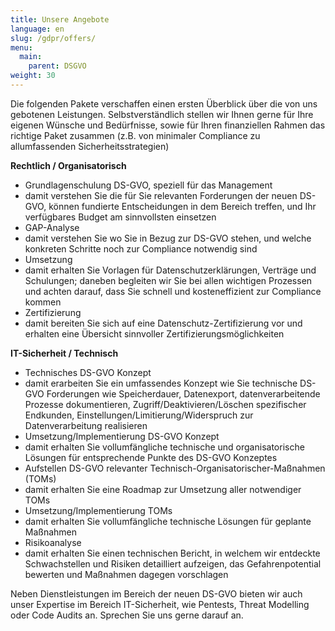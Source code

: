 ```yaml
---
title: Unsere Angebote
language: en
slug: /gdpr/offers/
menu:
  main:
    parent: DSGVO
weight: 30
---
```


Die folgenden Pakete verschaffen einen ersten Überblick über die von uns gebotenen Leistungen. Selbstverständlich stellen wir Ihnen gerne für Ihre eigenen Wünsche und Bedürfnisse, sowie für Ihren finanziellen Rahmen das richtige Paket zusammen (z.B. von minimaler Compliance zu allumfassenden Sicherheitsstrategien)

**Rechtlich / Organisatorisch**

* Grundlagenschulung DS-GVO, speziell für das Management
 * damit verstehen Sie die für Sie relevanten Forderungen der neuen DS-GVO, können fundierte Entscheidungen in dem Bereich treffen, und Ihr verfügbares Budget am sinnvollsten einsetzen
* GAP-Analyse
 * damit verstehen Sie wo Sie in Bezug zur DS-GVO stehen, und welche konkreten Schritte noch zur Compliance notwendig sind
*  Umsetzung
 * damit erhalten Sie Vorlagen für Datenschutzerklärungen, Verträge und Schulungen; daneben begleiten wir Sie bei allen wichtigen Prozessen und achten darauf, dass Sie schnell und kosteneffizient zur Compliance kommen
* Zertifizierung
 * damit bereiten Sie sich auf eine Datenschutz-Zertifizierung vor und erhalten eine Übersicht sinnvoller Zertifizierungsmöglichkeiten


**IT-Sicherheit / Technisch**

* Technisches DS-GVO Konzept
 * damit erarbeiten Sie ein umfassendes Konzept wie Sie technische DS-GVO Forderungen wie Speicherdauer, Datenexport, datenverarbeitende Prozesse dokumentieren, Zugriff/Deaktivieren/Löschen spezifischer Endkunden, Einstellungen/Limitierung/Widerspruch zur Datenverarbeitung realisieren
*  Umsetzung/Implementierung DS-GVO Konzept
 * damit erhalten Sie vollumfängliche technische und organisatorische Lösungen für entsprechende Punkte des DS-GVO Konzeptes
*  Aufstellen DS-GVO relevanter Technisch-Organisatorischer-Maßnahmen (TOMs)
 * damit erhalten Sie eine Roadmap zur Umsetzung aller notwendiger TOMs
* Umsetzung/Implementierung TOMs
 * damit erhalten Sie vollumfängliche technische Lösungen für geplante Maßnahmen
* Risikoanalyse
 * damit erhalten Sie einen technischen Bericht, in welchem wir entdeckte Schwachstellen und Risiken detailliert aufzeigen, das Gefahrenpotential bewerten und Maßnahmen dagegen vorschlagen

Neben Dienstleistungen im Bereich der neuen DS-GVO bieten wir auch unser Expertise im Bereich IT-Sicherheit, wie Pentests, Threat Modelling oder Code Audits an. Sprechen Sie uns gerne darauf an.

